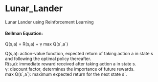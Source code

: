 # Lunar_Lander
Lunar Lander using Reinforcement Learning

#### Bellman Equation:

Q(s,a) = R(s,a) + γ max Q(s´,a´) 

Q(s,a): action-value function, expected return of taking action a in state s and following the optimal policy thereafter.  
R(s,a): immediate reward received after taking action a in state s.  
γ: discount factor, determines the importance of future rewards.  
max Q(s´,a´): maximum expected return for the next state s´.  
